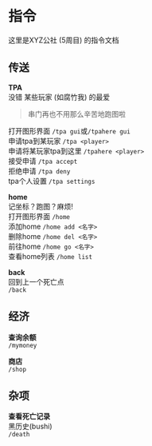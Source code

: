 # 指令

这里是XYZ公社 (5周目) 的指令文档  

## 传送

**TPA**  
没错 某些玩家 (如腐竹我) 的最爱  

> 串门再也不用那么辛苦地跑图啦  

打开图形界面 `/tpa gui`或`/tpahere gui`  
申请tpa到某玩家 `/tpa <player>`  
申请将某玩家tpa到这里 `/tpahere <player>`  
接受申请 `/tpa accept`  
拒绝申请 `/tpa deny`  
tpa个人设置 `/tpa settings`

**home**  
记坐标？跑图？麻烦!  
打开图形界面 `/home`  
添加home `/home add <名字>`  
删除home `/home del <名字>`  
前往home `/home go <名字>`  
查看home列表 `/home list`


**back**  
回到上一个死亡点  
`/back`

## 经济

**查询余额**  
`/mymoney`

**商店**  
`/shop`

## 杂项

**查看死亡记录**  
黑历史(bushi)  
`/death`